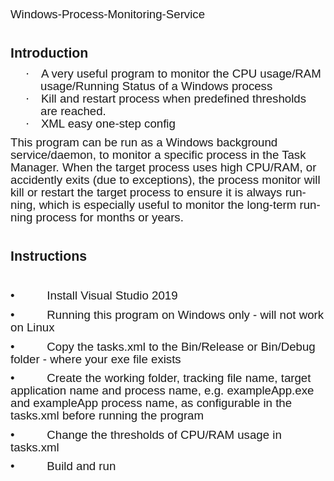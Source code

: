 <html>

<head>
<meta http-equiv=Content-Type content="text/html; charset=windows-1252">
<meta name=Generator content="Microsoft Word 15 (filtered)">
<style>
<!--
 /* Font Definitions */
 @font-face
	{font-family:Wingdings;
	panose-1:5 0 0 0 0 0 0 0 0 0;}
@font-face
	{font-family:"Cambria Math";
	panose-1:2 4 5 3 5 4 6 3 2 4;}
@font-face
	{font-family:DengXian;
	panose-1:2 1 6 0 3 1 1 1 1 1;}
@font-face
	{font-family:Calibri;
	panose-1:2 15 5 2 2 2 4 3 2 4;}
@font-face
	{font-family:"Calibri Light";
	panose-1:2 15 3 2 2 2 4 3 2 4;}
@font-face
	{font-family:"\@DengXian";
	panose-1:2 1 6 0 3 1 1 1 1 1;}
 /* Style Definitions */
 p.MsoNormal, li.MsoNormal, div.MsoNormal
	{margin-top:0in;
	margin-right:0in;
	margin-bottom:8.0pt;
	margin-left:0in;
	line-height:107%;
	font-size:11.0pt;
	font-family:"Calibri",sans-serif;}
p.MsoListParagraph, li.MsoListParagraph, div.MsoListParagraph
	{margin-top:0in;
	margin-right:0in;
	margin-bottom:8.0pt;
	margin-left:.5in;
	line-height:107%;
	font-size:11.0pt;
	font-family:"Calibri",sans-serif;}
p.MsoListParagraphCxSpFirst, li.MsoListParagraphCxSpFirst, div.MsoListParagraphCxSpFirst
	{margin-top:0in;
	margin-right:0in;
	margin-bottom:0in;
	margin-left:.5in;
	line-height:107%;
	font-size:11.0pt;
	font-family:"Calibri",sans-serif;}
p.MsoListParagraphCxSpMiddle, li.MsoListParagraphCxSpMiddle, div.MsoListParagraphCxSpMiddle
	{margin-top:0in;
	margin-right:0in;
	margin-bottom:0in;
	margin-left:.5in;
	line-height:107%;
	font-size:11.0pt;
	font-family:"Calibri",sans-serif;}
p.MsoListParagraphCxSpLast, li.MsoListParagraphCxSpLast, div.MsoListParagraphCxSpLast
	{margin-top:0in;
	margin-right:0in;
	margin-bottom:8.0pt;
	margin-left:.5in;
	line-height:107%;
	font-size:11.0pt;
	font-family:"Calibri",sans-serif;}
.MsoChpDefault
	{font-family:"Calibri",sans-serif;}
.MsoPapDefault
	{margin-bottom:8.0pt;
	line-height:107%;}
@page WordSection1
	{size:595.3pt 841.9pt;
	margin:1.0in 1.0in 1.0in 1.0in;}
div.WordSection1
	{page:WordSection1;}
 /* List Definitions */
 ol
	{margin-bottom:0in;}
ul
	{margin-bottom:0in;}
-->
</style>

</head>

<body lang=EN-AU style='word-wrap:break-word'>

<div class=WordSection1>

<p class=MsoNormal><span style='font-size:14.0pt;line-height:107%'>Windows-Process-Monitoring-Service</span></p>

<p class=MsoNormal><span style='font-size:14.0pt;line-height:107%'>&nbsp;</span></p>

<p class=MsoNormal><b><span style='font-size:16.0pt;line-height:107%;
font-family:"Calibri Light",sans-serif'>Introduction </span></b></p>

<p class=MsoListParagraphCxSpFirst style='text-indent:-.25in'><span
style='font-size:14.0pt;line-height:107%;font-family:Symbol'>·<span
style='font:7.0pt "Times New Roman"'>&nbsp;&nbsp;&nbsp;&nbsp;&nbsp;&nbsp;&nbsp;
</span></span><span style='font-size:14.0pt;line-height:107%;font-family:"Calibri Light",sans-serif'>A
very useful program to monitor the CPU usage/RAM usage/Running Status of a
Windows process </span></p>

<p class=MsoListParagraphCxSpMiddle style='text-indent:-.25in'><span
style='font-size:14.0pt;line-height:107%;font-family:Symbol'>·<span
style='font:7.0pt "Times New Roman"'>&nbsp;&nbsp;&nbsp;&nbsp;&nbsp;&nbsp;&nbsp;
</span></span><span style='font-size:14.0pt;line-height:107%;font-family:"Calibri Light",sans-serif'>Kill
and restart process when predefined thresholds are reached. </span></p>

<p class=MsoListParagraphCxSpLast style='text-indent:-.25in'><span
style='font-size:14.0pt;line-height:107%;font-family:Symbol'>·<span
style='font:7.0pt "Times New Roman"'>&nbsp;&nbsp;&nbsp;&nbsp;&nbsp;&nbsp;&nbsp;
</span></span><span style='font-size:14.0pt;line-height:107%;font-family:"Calibri Light",sans-serif'>XML
easy one-step config</span></p>

<p class=MsoNormal><span style='font-size:14.0pt;line-height:107%;font-family:
"Calibri Light",sans-serif'>This program can be run as a Windows background
service/daemon, to monitor a specific process in the Task Manager. When the
target process uses high CPU/RAM, or accidently exits (due to exceptions), the
process monitor will kill or restart the target process to ensure it is always
running, which is especially useful to monitor the long-term running process
for months or years.</span></p>

<p class=MsoNormal><span style='font-size:14.0pt;line-height:107%;font-family:
"Calibri Light",sans-serif'>&nbsp;</span></p>

<p class=MsoNormal><b><span style='font-size:16.0pt;line-height:107%;
font-family:"Calibri Light",sans-serif'>Instructions</span></b></p>

<p class=MsoNormal><span style='font-size:14.0pt;line-height:107%;font-family:
"Calibri Light",sans-serif'>&nbsp;</span></p>

<p class=MsoNormal><span style='font-size:14.0pt;line-height:107%;font-family:
"Calibri Light",sans-serif'>•          Install Visual Studio 2019</span></p>

<p class=MsoNormal><span style='font-size:14.0pt;line-height:107%;font-family:
"Calibri Light",sans-serif'>•          Running this program on Windows only -
will not work on Linux </span></p>

<p class=MsoNormal><span style='font-size:14.0pt;line-height:107%;font-family:
"Calibri Light",sans-serif'>•          Copy the tasks.xml to the Bin/Release or
Bin/Debug folder - where your exe file exists</span></p>

<p class=MsoNormal><span style='font-size:14.0pt;line-height:107%;font-family:
"Calibri Light",sans-serif'>•          Create the working folder, tracking file
name, target application name and process name, e.g. exampleApp.exe and
exampleApp process name, as configurable in the tasks.xml before running the
program</span></p>

<p class=MsoNormal><span style='font-size:14.0pt;line-height:107%;font-family:
"Calibri Light",sans-serif'>•          Change the thresholds of CPU/RAM usage
in tasks.xml</span></p>

<p class=MsoNormal><span style='font-size:14.0pt;line-height:107%;font-family:
"Calibri Light",sans-serif'>•          Build and run</span></p>

<p class=MsoNormal><span style='font-size:14.0pt;line-height:107%'>&nbsp;</span></p>

<p class=MsoNormal><span style='font-size:14.0pt;line-height:107%'>&nbsp;</span></p>

<p class=MsoNormal><span style='font-size:14.0pt;line-height:107%'>&nbsp;</span></p>

<p class=MsoNormal><span style='font-size:14.0pt;line-height:107%'>&nbsp;</span></p>

</div>

</body>

</html>
